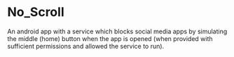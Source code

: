 # No_Scroll
An android app with a service which blocks social media apps by simulating the middle (home) button when the app is opened (when provided with sufficient permissions and allowed the service to run).
